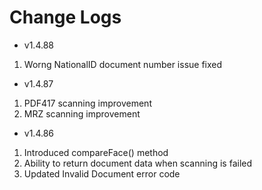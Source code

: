 # Change Logs

- v1.4.88
1. Worng NationalID document number issue fixed

- v1.4.87
1. PDF417 scanning improvement
2. MRZ scanning improvement

- v1.4.86
1. Introduced compareFace() method
2. Ability to return document data when scanning is failed
3. Updated Invalid Document error code
